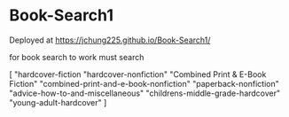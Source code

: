 # Book-Search1
Deployed at https://jchung225.github.io/Book-Search1/

for book search to work must search

[
"hardcover-fiction
"hardcover-nonfiction"
"Combined Print & E-Book Fiction"
"combined-print-and-e-book-nonfiction"
"paperback-nonfiction"
"advice-how-to-and-miscellaneous"
"childrens-middle-grade-hardcover"
 "young-adult-hardcover"
]